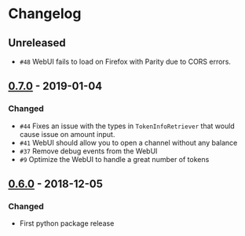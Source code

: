 # Changelog

## Unreleased

- `#48` WebUI fails to load on Firefox with Parity due to CORS errors.

## [0.7.0](https://github.com/raiden-network/webui/compare/v0.6.0...v0.7.0) - 2019-01-04

### Changed

- `#44` Fixes an issue with the types in `TokenInfoRetriever` that would cause issue on amount input.
- `#41` WebUI should allow you to open a channel without any balance
- `#37` Remove debug events from the WebUI
- `#9` Optimize the WebUI to handle a great number of tokens

## [0.6.0](https://github.com/raiden-network/webui/releases/tag/v0.6.0) - 2018-12-05

### Changed

- First python package release